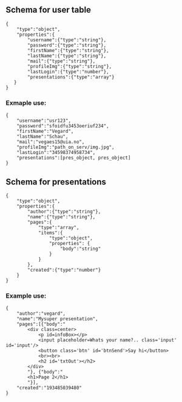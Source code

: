 ## Schema for user table

	{
		"type":"object",
		"properties":{
			"username":{"type":"string"},
			"password":{"type":"string"},
			"firstName":{"type":"string"},
			"lastName":{"type":"string"},
			"mail":{"type":"string"},
			"profileImg":{"type":"string"},
			"lastLogin":{"type":"number"},
			"presentations":{"type":"array"}
	   }
	}

### Exmaple use:

	{
		"username":"usr123",
		"password":"sfoidfu3453oeriuf234",
		"firstName":"Vegard",
		"lastName":"Schau",
		"mail":"vegaes15@uia.no",
		"profileImg":"path_on_serv/img.jpg",
		"lastLogin":"34598374958734",
		"presentations":[pres_object, pres_object]
	}

## Schema for presentations

	{
		"type":"object",
		"properties":{
			"author":{"type":"string"},
			"name":{"type":"string"},
			"pages":{
				"type":"array",
				"items":{
					"type":"object",
					"properties": {
						"body":"string"
					}
				}
			},
			"created":{"type":"number"}
		}
	}

### Example use:

	{
		"author":"vegard",
		"name":"Mysuper presentation",
		"pages":[{"body":"
			<div class=center>
				<p id=infoBox></p>
				<input placeholder=Whats your name?.. class='input' id='input'/>
				<button class='btn' id='btnSend'>Say hi</button>
				<br><br>
				<h2 id='txtOut'></h2>
			</div>
			"}, {"body":"
			<h1>Page 2</h1>
			"}],
		"created":"193485039480"
	}
